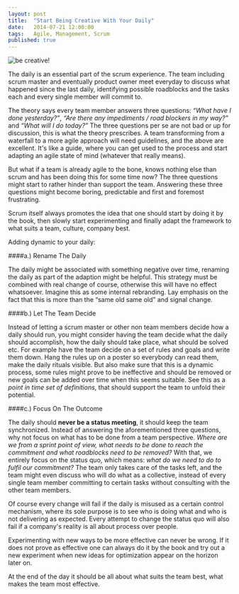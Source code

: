 ```yaml
---
layout: post
title:  "Start Being Creative With Your Daily"
date:   2014-07-21 12:00:00
tags:   Agile, Management, Scrum
published: true
---
```


![be creative!](../../img/creative.png "Be Creative!")

The daily is an essential part of the scrum experience. The team including scrum master and eventually product owner meet everyday to discuss what happened since the last daily, identifying possible roadblocks and the tasks each and every single member will commit to.

The theory says every team member answers three questions: *“What have I done yesterday?”*, *“Are there any impediments / road blockers in my way?”* and *“What will I do today?”*
The three questions per se are not bad or up for discussion, this is what the theory prescribes. A team transforming from a waterfall to a more agile approach will need guidelines, and the above are excellent. It's like a guide, where you can get used to the process and start adapting an agile state of mind (whatever that really means).

But what if a team is already agile to the bone, knows nothing else than scrum and has been doing this for some time now? The three questions might start to rather hinder than support the team. Answering these three questions might become boring, predictable and first and foremost frustrating.

Scrum itself always promotes the idea that one should start by doing it by the book, then slowly start experimenting and finally adapt the framework to what suits a team, culture, company best.

Adding dynamic to your daily:

####a.) Rename The Daily

The daily might be associated with something negative over time, renaming the daily as part of the adaption might be helpful. This strategy must be combined with real change of course, otherwise this will have no effect whatsoever. Imagine this as some internal rebranding.
Lay emphasis on the fact that this is more than the “same old same old” and signal change.

####b.) Let The Team Decide

Instead of letting a scrum master or other non team members decide how a daily should run, you might consider having the team decide what the daily should accomplish, how the daily should take place, what should be solved etc. For example have the team decide on a set of rules and goals and write them down. Hang the rules up on a poster so everybody can read them, make the daily rituals visible. But also make sure that this is a dynamic process, some rules might prove to be ineffective and should be removed or new goals can be added over time when this seems suitable. See this as a *point in time set of definitions*, that should support the team to unfold their potential.

####c.) Focus On The Outcome

The daily should **never be a status meeting**, it should keep the team synchronized.
Instead of answering the aforementioned three questions, why not focus on what has to be done from a team perspective.
*Where are we from a sprint point of view, what needs to be done to reach the commitment and what roadblocks need to be removed?*
With that, we entirely focus on the status quo, which means: *what do we need to do to fulfil our commitment?*
The team only takes care of the tasks left, and the team might even discuss who will do what as a collective, instead of every single team member committing to certain tasks without consulting with the other team members.

Of course every change will fail if the daily is misused as a certain control mechanism, where its sole purpose is to see who is doing what and who is not delivering as expected. Every attempt to change the status quo will also fail if a company's reality is all about process over people.

Experimenting with new ways to be more effective can never be wrong.
If it does not prove as effective one can always do it by the book and try out a new experiment when new ideas for optimization appear on the horizon later on.

At the end of the day it should be all about what suits the team best, what makes the team most effective.

